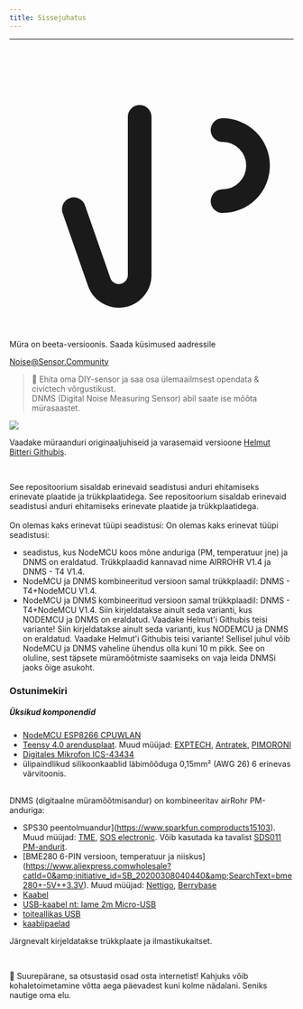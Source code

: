 ```yaml
---
title: Sissejuhatus
---
```

---
  <div class="max-w-screen-xl mx-auto pb-5">
    <div class="p-2 rounded-lg bg-indigo-100 shadow-lg sm:p-3">
    <div class="flex items-center">
          <span class="p-2 rounded-lg bg-indigo-500">
            <svg class="h-8 w-8 text-white" fill="none" viewBox="0 0 24 24" stroke="currentColor">
              <path stroke-linecap="round" stroke-linejoin="round" stroke-width="2" d="M11 5.882V19.24a1.76 1.76 0 01-3.417.592l-2.147-6.15M18 13a3 3 0 100-6M5. 436 13,683A4,001 4,001 0 017 6h1,832c4,1 0 7,625-1,234 9,168-3v14c-1,543-1,766-5,067-3-9,168-3H7a3,988 3,988 0 01-1,564-,317z" >
            <svg>
          <span>
        <div class="flex-wrap flex">
          <p class="pt-1 text-indigo-700 font-medium">
              Müra on beeta-versioonis. Saada küsimused aadressile<p>
        <a href="mailto:Noise@Sensor.Community" class="ml-1 font-medium underline text-white hover:text-yellow-600">
                Noise@Sensor.Community<a>
        <div>
    <div>
  <div>
<div>


> 🚧 Ehita oma DIY-sensor ja saa osa ülemaailmsest opendata &amp; civictech võrgustikust. <br> DNMS (Digital Noise Measuring Sensor) abil saate ise mõõta mürasaastet.

 <img src="..docsdnmsdnms-noise-measuring-sensor-kit.jpg" style="display: block; margin: 1em 0" loading="lazy">


Vaadake müraanduri originaaljuhiseid ja varasemaid versioone [Helmut Bitteri Githubis](https://github.comhbitterDNMStreemasterManual).

<br>

See repositoorium sisaldab erinevaid seadistusi anduri ehitamiseks erinevate plaatide ja trükkplaatidega.
See repositoorium sisaldab erinevaid seadistusi anduri ehitamiseks erinevate plaatide ja trükkplaatidega.
 <br>
 <br>
 On olemas kaks erinevat tüüpi seadistusi:
 On olemas kaks erinevat tüüpi seadistusi:
* seadistus, kus NodeMCU koos mõne anduriga (PM, temperatuur jne) ja DNMS on eraldatud. Trükkplaadid kannavad nime AIRROHR V1.4 ja DNMS - T4 V1.4.
* NodeMCU ja DNMS kombineeritud versioon samal trükkplaadil: DNMS - T4+NodeMCU V1.4.
* NodeMCU ja DNMS kombineeritud versioon samal trükkplaadil: DNMS - T4+NodeMCU V1.4.
 Siin kirjeldatakse ainult seda varianti, kus NODEMCU ja DNMS on eraldatud. Vaadake Helmut'i Githubis teisi variante!
 Siin kirjeldatakse ainult seda varianti, kus NODEMCU ja DNMS on eraldatud. Vaadake Helmut'i Githubis teisi variante!
  Sellisel juhul võib NodeMCU ja DNMS vaheline ühendus olla kuni 10 m pikk. See on oluline, sest täpsete müramõõtmiste saamiseks on vaja leida DNMSi jaoks õige asukoht.

### Ostunimekiri

##### Üksikud komponendid
* [NodeMCU ESP8266 CPUWLAN](https://www.aliexpress.comwholesale?groupsort=1&amp;SortType=price_asc&amp;SearchText=nodemcu+v3+esp8266+ch340)
* [Teensy 4.0 arendusplaat](https://www.pjrc.comstoreteensy40.html). Muud müüjad: [EXPTECH](https://www.exp-tech.deplattformenteensy9596teensy-4.0-development-board), [Antratek](https://www.antratek.deteensy-4-0), [PIMORONI](https://shop.pimoroni.comproductsteensy-4-0-development-board)
* [Digitales Mikrofon ICS-43434](https://www.tindie.comproductsonehorseics43434-i2s-digital-microphone)
* ülipaindlikud silikoonkaablid läbimõõduga 0,15mm² (AWG 26) 6 erinevas värvitoonis.
<br>
DNMS (digitaalne müramõõtmisandur) on kombineeritav airRohr PM-anduriga:

* SPS30 peentolmuandur](https://www.sparkfun.comproducts15103). Muud müüjad: [TME](https://www.tme.eudedetailssps30gassensorensensirion1-101638-10?brutto=1), [SOS electronic](https://www.soselectronic.deproductssensirionsps30-2-304234). Võib kasutada ka tavalist [SDS011 PM-andurit](https://de.aliexpress.comwholesale?catId=0&amp;initiative_id=AS_20200813122806&amp;SearchText=sds011).
* [BME280 6-PIN versioon, temperatuur ja niiskus] (https://www.aliexpress.comwholesale?catId=0&amp;initiative_id=SB_20200308040440&amp;SearchText=bme280+-5V++3.3V). Muud müüjad: [Nettigo](https://nettigo.euproductsmodule-pressure-humidity-and-temperature-sensor-bosch-bme280), [Berrybase](https://www.berrybase.debauelementesensoren-modulefeuchtigkeitbme680-breakout-board-4in1-sensor-f-252-r-temperatur-luftfeuchtigkeit-luftdruck-und-luftg-252-t)
* [Kaabel](http://www.aliexpress.comwholesale?groupsort=1&amp;SortType=price_asc&amp;SearchText=Dupont+kaabel+20cm+naine-naine)
* [USB-kaabel nt: lame 2m Micro-USB](https://www.aliexpress.comwholesale?catId=0&amp;initiative_id=SB_20200308040708&amp;SearchText=micro+usb+lame+kaabel+2m)
* [toiteallikas USB](https://www.aliexpress.comwholesale?catId=0&amp;initiative_id=SB_20200308040834&amp;SearchText=single+mikro+usb+eu+toiteallikas+toiteallikas)
* [kaablipaelad](https://www.aliexpress.comwholesale?catId=0&amp;initiative_id=SB_20200308040852&amp;SearchText=cable+paelad)

Järgnevalt kirjeldatakse trükkplaate ja ilmastikukaitset.

<br>

🙌 Suurepärane, sa otsustasid osad osta internetist!
Kahjuks võib kohaletoimetamine võtta aega päevadest kuni kolme nädalani.
Seniks nautige oma elu️.
